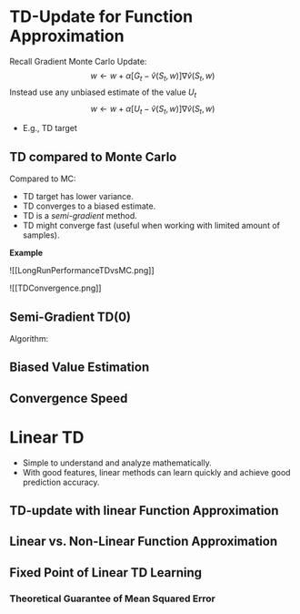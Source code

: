 # TD-Update for Function Approximation
Recall Gradient Monte Carlo Update:
$$w \leftarrow w + \alpha\left[G_t - \hat{v}(S_t,w)\right]\nabla\hat{v}(S_t,w)$$
Instead use any unbiased estimate of the value $U_t$
$$w \leftarrow w + \alpha\left[U_t - \hat{v}(S_t,w)\right]\nabla\hat{v}(S_t,w)$$
- E.g., TD target

## TD compared to Monte Carlo
Compared to MC:
- TD target has lower variance.
- TD converges to a biased estimate.
- TD is a *semi-gradient* method.
- TD might converge fast (useful when working with limited amount of samples).

**Example**

![[LongRunPerformanceTDvsMC.png]]

![[TDConvergence.png]]
## Semi-Gradient TD(0)
Algorithm:


## Biased Value Estimation
## Convergence Speed

# Linear TD
- Simple to understand and analyze mathematically.
- With good features, linear methods can learn quickly and achieve good prediction accuracy.

## TD-update with linear Function Approximation

## Linear vs. Non-Linear Function Approximation

## Fixed Point of Linear TD Learning


### Theoretical Guarantee of Mean Squared Error